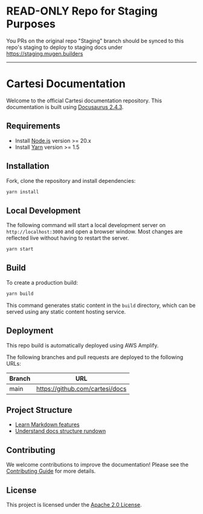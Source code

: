 # READ-ONLY Repo for Staging Purposes

You PRs on the original repo "Staging" branch should be synced to this repo's staging to deploy to staging docs under https://staging.mugen.builders

-----------

# Cartesi Documentation

Welcome to the official Cartesi documentation repository. This documentation is built using [Docusaurus 2.4.3](https://docusaurus.io/).

## Requirements

* Install [Node.js](https://nodejs.org/en/download/) version >= 20.x
* Install [Yarn](https://yarnpkg.com/getting-started/install) version >= 1.5  

## Installation

Fork, clone the repository and install dependencies:

```bash
yarn install
```

## Local Development

The following command will start a local development server on `http://localhost:3000` and open a browser window.
Most changes are reflected live without having to restart the server.

```bash
yarn start
```


## Build

To create a production build:

```bash
yarn build
```

This command generates static content in the `build` directory, which can be served using any static content hosting service.

## Deployment

This repo build is automatically deployed using AWS Amplify.

The following branches and pull requests are deployed to the following URLs:

| Branch  | URL                             |
| ------- | ------------------------------- |
| main  | https://github.com/cartesi/docs |

## Project Structure

* [Learn Markdown features](https://docusaurus.io/docs/markdown-features)
* [Understand docs structure rundown](https://docusaurus.io/docs/installation#project-structure-rundown)

## Contributing
We welcome contributions to improve the documentation! Please see the [Contributing Guide](./CONTRIBUTING.md) for more details.

## License
This project is licensed under the [Apache 2.0 License](
https://github.com/cartesi/rollups-contracts/blob/main/LICENSE).


